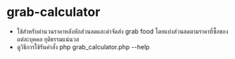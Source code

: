 # grab-calculator
  - ใช้สำหรับคำนวนราคาหลังหักส่วนลดและค่าจัดส่ง grab food โดยแบ่งส่วนลดตามราคาที่ซื้อของแต่ละบุคคล ยุติธรรมแน่นวล
  - ดูวิธีการใช้รันคำสั่ง php grab_calculator.php --help
